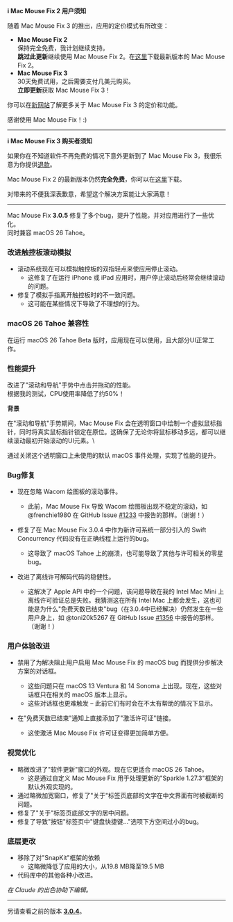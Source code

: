 **ℹ️ Mac Mouse Fix 2 用户须知**

随着 Mac Mouse Fix 3 的推出，应用的定价模式有所改变：

- **Mac Mouse Fix 2**\
保持完全免费，我计划继续支持。\
**跳过此更新**继续使用 Mac Mouse Fix 2。在[这里](https://redirect.macmousefix.com/?target=mmf2-latest)下载最新版本的 Mac Mouse Fix 2。
- **Mac Mouse Fix 3**\
30天免费试用，之后需要支付几美元购买。\
**立即更新**获取 Mac Mouse Fix 3！

你可以在[新网站](https://macmousefix.com/)了解更多关于 Mac Mouse Fix 3 的定价和功能。

感谢使用 Mac Mouse Fix！:)

---

**ℹ️ Mac Mouse Fix 3 购买者须知**

如果你在不知道软件不再免费的情况下意外更新到了 Mac Mouse Fix 3，我很乐意为你提供[退款](https://redirect.macmousefix.com/?target=mmf-apply-for-refund)。

Mac Mouse Fix 2 的最新版本仍然**完全免费**，你可以在[这里](https://redirect.macmousefix.com/?target=mmf2-latest)下载。

对带来的不便我深表歉意，希望这个解决方案能让大家满意！

---

Mac Mouse Fix **3.0.5** 修复了多个bug，提升了性能，并对应用进行了一些优化。\
同时兼容 macOS 26 Tahoe。

### 改进触控板滚动模拟

- 滚动系统现在可以模拟触控板的双指轻点来使应用停止滚动。
    - 这修复了在运行 iPhone 或 iPad 应用时，用户停止滚动后经常会继续滚动的问题。
- 修复了模拟手指离开触控板时的不一致问题。
    - 这可能在某些情况下导致了不理想的行为。

### macOS 26 Tahoe 兼容性

在运行 macOS 26 Tahoe Beta 版时，应用现在可以使用，且大部分UI正常工作。

### 性能提升

改进了"滚动和导航"手势中点击并拖动的性能。\
根据我的测试，CPU使用率降低了约50%！

**背景**

在"滚动和导航"手势期间，Mac Mouse Fix 会在透明窗口中绘制一个虚拟鼠标指针，同时将真实鼠标指针锁定在原位。这确保了无论你将鼠标移动多远，都可以继续滚动最初开始滚动的UI元素。\

通过关闭这个透明窗口上未使用的默认 macOS 事件处理，实现了性能的提升。

### Bug修复

- 现在忽略 Wacom 绘图板的滚动事件。
    - 此前，Mac Mouse Fix 导致 Wacom 绘图板出现不稳定的滚动，如 @frenchie1980 在 GitHub Issue [#1233](https://github.com/noah-nuebling/mac-mouse-fix/issues/1233) 中报告的那样。（谢谢！）
    
- 修复了在 Mac Mouse Fix 3.0.4 中作为新许可系统一部分引入的 Swift Concurrency 代码没有在正确线程上运行的bug。
    - 这导致了 macOS Tahoe 上的崩溃，也可能导致了其他与许可相关的零星bug。
- 改进了离线许可解码代码的稳健性。
    - 这解决了 Apple API 中的一个问题，该问题导致在我的 Intel Mac Mini 上离线许可验证总是失败。我猜测这在所有 Intel Mac 上都会发生，这也可能是为什么"免费天数已结束"bug（在3.0.4中已经解决）仍然发生在一些用户身上，如 @toni20k5267 在 GitHub Issue [#1356](https://github.com/noah-nuebling/mac-mouse-fix/issues/1356) 中报告的那样。（谢谢！）

### 用户体验改进

- 禁用了为解决阻止用户启用 Mac Mouse Fix 的 macOS bug 而提供分步解决方案的对话框。
    - 这些问题只在 macOS 13 Ventura 和 14 Sonoma 上出现。现在，这些对话框只在相关的 macOS 版本上显示。
    - 这些对话框也更难触发 – 此前它们有时会在不太有帮助的情况下显示。
    
- 在"免费天数已结束"通知上直接添加了"激活许可证"链接。
    - 这使激活 Mac Mouse Fix 许可证变得更加简单方便。

### 视觉优化

- 略微改进了"软件更新"窗口的外观。现在它更适合 macOS 26 Tahoe。
    - 这是通过自定义 Mac Mouse Fix 用于处理更新的"Sparkle 1.27.3"框架的默认外观实现的。
- 通过略微加宽窗口，修复了"关于"标签页底部的文字在中文界面有时被截断的问题。
- 修复了"关于"标签页底部文字的居中问题。
- 修复了导致"按钮"标签页中"键盘快捷键..."选项下方空间过小的bug。

### 底层更改

- 移除了对"SnapKit"框架的依赖
    - 这略微降低了应用的大小，从19.8 MB降至19.5 MB
- 代码库中的其他各种小改进。

*在 Claude 的出色协助下编辑。*

---

另请查看之前的版本 [**3.0.4**](https://github.com/noah-nuebling/mac-mouse-fix/releases/tag/3.0.4)。
